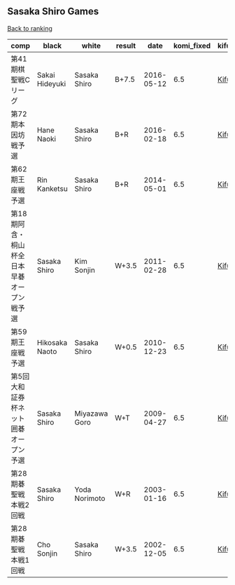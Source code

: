 ## Sasaka Shiro Games

[Back to ranking](index.md)




| **comp** | **black** | **white** | **result** | **date** | **komi_fixed** | **kifu** | 
| --- | --- | --- | --- | --- | --- | --- |
| 第41期棋聖戦Cリーグ | Sakai Hideyuki | Sasaka Shiro | B+7.5 | 2016-05-12 | 6.5 | [Kifu](https://kifudepot.net/kifucontents.php?id=8tf%2B44%2FvmOArdn4a4WxRkQ%3D%3D) | 
| 第72期本因坊戦予選 | Hane Naoki | Sasaka Shiro | B+R | 2016-02-18 | 6.5 | [Kifu](https://kifudepot.net/kifucontents.php?id=GFBTO0rA08HiJqPIIhh76Q%3D%3D) | 
| 第62期王座戦予選 | Rin Kanketsu | Sasaka Shiro | B+R | 2014-05-01 | 6.5 | [Kifu](https://kifudepot.net/kifucontents.php?id=BIaLpWnaHmuCDoCLAZGHJg%3D%3D) | 
| 第18期阿含・桐山杯全日本早碁オープン戦予選 | Sasaka Shiro | Kim Sonjin | W+3.5 | 2011-02-28 | 6.5 | [Kifu](https://kifudepot.net/kifucontents.php?id=Q5wvQDB1zdFNqs2juth9tw%3D%3D) | 
| 第59期王座戦予選 | Hikosaka Naoto | Sasaka Shiro | W+0.5 | 2010-12-23 | 6.5 | [Kifu](https://kifudepot.net/kifucontents.php?id=uFlC3IcBcPmXEe0ZMDq4aw%3D%3D) | 
| 第5回大和証券杯ネット囲碁オープン予選 | Sasaka Shiro | Miyazawa Goro | W+T | 2009-04-27 | 6.5 | [Kifu](https://kifudepot.net/kifucontents.php?id=5J%2Ben6tnWNOjzONCEmXCag%3D%3D) | 
| 第28期碁聖戦本戦2回戦 | Sasaka Shiro | Yoda Norimoto | W+R | 2003-01-16 | 6.5 | [Kifu](https://kifudepot.net/kifucontents.php?id=%2BRo4KZ4oe9lp7x9ah3pd3A%3D%3D) | 
| 第28期碁聖戦本戦1回戦 | Cho Sonjin | Sasaka Shiro | W+3.5 | 2002-12-05 | 6.5 | [Kifu](https://kifudepot.net/kifucontents.php?id=KWgTm5f4XT82K%2Fc8pZ%2BBVQ%3D%3D) |




